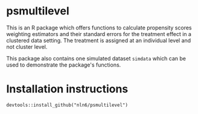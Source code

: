 # psmultilevel
This is an R package which offers functions to calculate propensity scores weighting estimators and their standard errors for the treatment effect in a clustered data setting. The treatment is assigned at an individual level and not cluster level. 

This package also contains one simulated dataset `simdata` which can be used to demonstrate the package's functions. 

# Installation instructions
```{r eval=FALSE}
devtools::install_github("nln6/psmultilevel")
```

